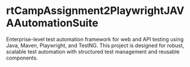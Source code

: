 # rtCampAssignment2PlaywrightJAVAAutomationSuite
 Enterprise-level test automation framework for web and API testing using Java, Maven, Playwright, and TestNG. This project is designed for robust, scalable test automation with structured test management and reusable components.
